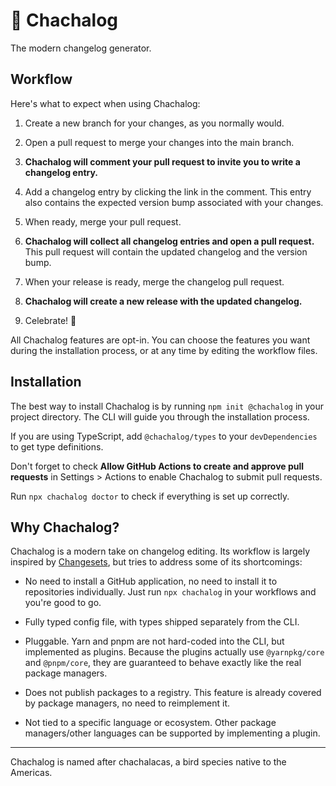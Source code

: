 # 🦜 Chachalog

The modern changelog generator.

## Workflow

Here's what to expect when using Chachalog:

1. Create a new branch for your changes, as you normally would.

2. Open a pull request to merge your changes into the main branch.

3. **Chachalog will comment your pull request to invite you to write a changelog entry.**

4. Add a changelog entry by clicking the link in the comment. This entry also contains the expected version bump associated with your changes.

5. When ready, merge your pull request.

6. **Chachalog will collect all changelog entries and open a pull request.** This pull request will contain the updated changelog and the version bump.

7. When your release is ready, merge the changelog pull request.

8. **Chachalog will create a new release with the updated changelog.**

9. Celebrate! 🎉

All Chachalog features are opt-in. You can choose the features you want during the installation process, or at any time by editing the workflow files.

## Installation

The best way to install Chachalog is by running `npm init @chachalog` in your project directory. The CLI will guide you through the installation process.

If you are using TypeScript, add `@chachalog/types` to your `devDependencies` to get type definitions.

Don't forget to check **Allow GitHub Actions to create and approve pull requests** in Settings > Actions to enable Chachalog to submit pull requests.

Run `npx chachalog doctor` to check if everything is set up correctly.

## Why Chachalog?

Chachalog is a modern take on changelog editing. Its workflow is largely inspired by [Changesets](https://github.com/changesets/changesets), but tries to address some of its shortcomings:

- No need to install a GitHub application, no need to install it to repositories individually. Just run `npx chachalog` in your workflows and you're good to go.

- Fully typed config file, with types shipped separately from the CLI.

- Pluggable. Yarn and pnpm are not hard-coded into the CLI, but implemented as plugins. Because the plugins actually use `@yarnpkg/core` and `@pnpm/core`, they are guaranteed to behave exactly like the real package managers.

- Does not publish packages to a registry. This feature is already covered by package managers, no need to reimplement it.

- Not tied to a specific language or ecosystem. Other package managers/other languages can be supported by implementing a plugin.

---

Chachalog is named after chachalacas, a bird species native to the Americas.
